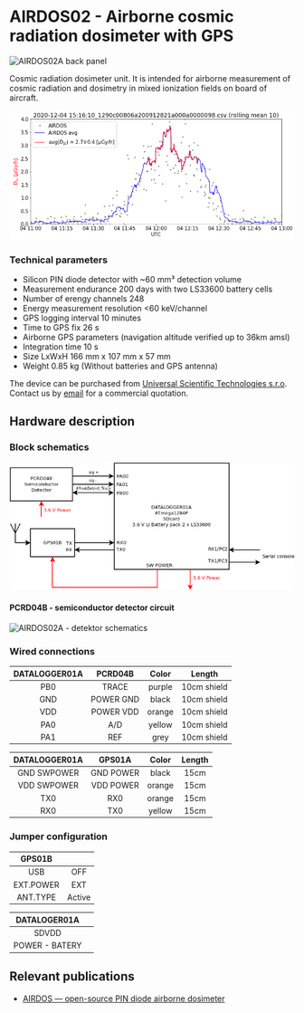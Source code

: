 # AIRDOS02 - Airborne cosmic radiation dosimeter with GPS

![AIRDOS02A back panel](/doc/src/img/AIRDOS02A_box_front.jpg "AIRDOS front panel")

Cosmic radiation dosimeter unit. It is intended for airborne measurement of cosmic radiation and dosimetry in mixed ionization fields on board of aircraft.


![AIRDOS02A flux rate measurement during aircraft flight](/doc/src/img/airdos_flight_doserate.png "flux rate measured by AIRDOS")



### Technical parameters

* Silicon PIN diode detector with ~60 mm³ detection volume
* Measurement endurance 200 days with two LS33600 battery cells
* Number of erengy channels    248
* Energy measurement resolution    <60 keV/channel
* GPS logging interval    10 minutes
* Time to GPS fix	26 s
* Airborne GPS parameters (navigation altitude verified up to 36km amsl)
* Integration time    10 s
* Size LxWxH 166 mm x 107 mm x 57 mm
* Weight 0.85 kg (Without batteries and GPS antenna)


The device can be purchased from [Universal Scientific Technologies s.r.o](http://www.ust.cz). Contact us by [email](sale@ust.cz) for a commercial quotation.

## Hardware description

### Block schematics

![AIRDOS02A block diagram](hw/sch_pcb/AIRDOS02A_block.png)

#### PCRD04B - semiconductor detector circuit

![AIRDOS02A - detektor schematics ](hw/sch_pcb/PCRD04B_Detector_Schematics.png)

### Wired connections

| DATALOGGER01A       | PCRD04B           | Color | Length |
| :-------------: |:-------------:| :-----:|:-----:|
| PB0     | TRACE | purple |10cm shield |
| GND     | POWER GND | black |10cm shield |
| VDD    | POWER VDD | orange |10cm shield |
| PA0     | A/D | yellow |10cm shield |
| PA1    | REF | grey |10cm shield |

| DATALOGGER01A       | GPS01A          | Color | Length |
| :-------------: |:-------------:| :-----:|:-----:|
| GND SWPOWER     | GND POWER | black |15cm |
| VDD SWPOWER     | VDD POWER | orange |15cm |
| TX0     | RX0 | orange |15cm |
| RX0     | TX0 | yellow |15cm |

### Jumper configuration

| GPS01B       |           |
| :-------------: |:-------------:|
| USB     | OFF |
| EXT.POWER     | EXT |
| ANT.TYPE   | Active |

| DATALOGER01A       |           |
| :-------------: |:-------------:|
| SDVDD     |  |
| POWER - BATERY     |  |

## Relevant publications

  * [AIRDOS — open-source PIN diode airborne dosimeter](https://iopscience.iop.org/article/10.1088/1748-0221/16/03/T03006)
